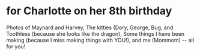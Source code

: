 # for Charlotte on her 8th birthday

Photos of 
Maynard and Harvey, 
The kitties (Dory, George, Bug, and Toothless (because she looks like the dragon), 
Some things I have been making (because I miss making things with YOU!), 
and me (Mommom)
-- all for you!
